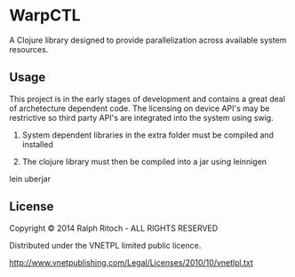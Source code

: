 # WarpCTL

A Clojure library designed to provide parallelization across
available system resources.

## Usage

This project is in the early stages of development and contains
a great deal of archetecture dependent code. The licensing on
device API's may be restrictive so third party API's are integrated
into the system using swig.

1. System dependent libraries in the extra folder must be compiled and installed

2. The clojure library must then be compiled into a jar using leinnigen

lein uberjar

## License

Copyright © 2014 Ralph Ritoch - ALL RIGHTS RESERVED

Distributed under the VNETPL limited public licence.

http://www.vnetpublishing.com/Legal/Licenses/2010/10/vnetlpl.txt

